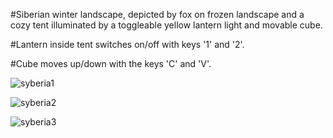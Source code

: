 #Siberian winter landscape, depicted by fox on frozen landscape and  a cozy tent illuminated by a toggleable yellow lantern light and movable cube. 

#Lantern inside tent switches on/off with keys '1' and '2'.

#Cube moves up/down with the keys 'C' and 'V'.

![syberia1](https://github.com/StefanRadasinovic/Grafika/assets/93866850/c2e85793-b283-4001-8dab-be12fe2931a4)



![syberia2](https://github.com/StefanRadasinovic/Grafika/assets/93866850/d8f46d46-07c4-4004-95c6-49efafff5e14)




![syberia3](https://github.com/StefanRadasinovic/Grafika/assets/93866850/67484dbe-55fc-4ddb-9a07-e8e78b826596)
